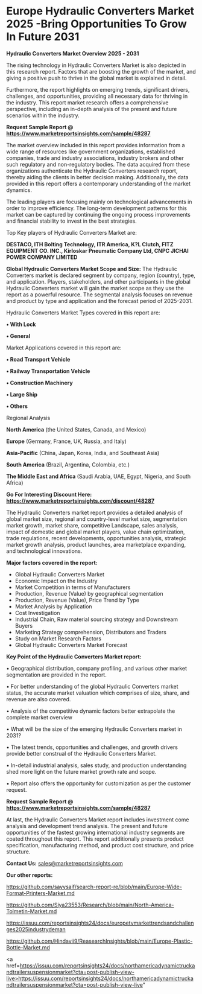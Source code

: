 # Europe Hydraulic Converters Market 2025 -Bring Opportunities To Grow In Future 2031

<Strong> Hydraulic Converters Market Overview 2025 - 2031</strong>

The rising technology in Hydraulic Converters Market is also depicted in this research report. Factors that are boosting the growth of the market, and giving a positive push to thrive in the global market is explained in detail.

Furthermore, the report highlights on emerging trends, significant drivers, challenges, and opportunities, providing all necessary data for thriving in the industry. This report market research offers a comprehensive perspective, including an in-depth analysis of the present and future scenarios within the industry.

<strong>Request Sample Report @ <a href=https://www.marketreportsinsights.com/sample/48287>https://www.marketreportsinsights.com/sample/48287</a></strong>

The market overview included in this report provides information from a wide range of resources like government organizations, established companies, trade and industry associations, industry brokers and other such regulatory and non-regulatory bodies. The data acquired from these organizations authenticate the Hydraulic Converters research report, thereby aiding the clients in better decision making. Additionally, the data provided in this report offers a contemporary understanding of the market dynamics.

The leading players are focusing mainly on technological advancements in order to improve efficiency. The long-term development patterns for this market can be captured by continuing the ongoing process improvements and financial stability to invest in the best strategies.

Top Key players of Hydraulic Converters Market are:

<strong>DESTACO, ITH Bolting Technology, ITR America, K?L Clutch, FITZ EQUIPMENT CO. INC., Kirloskar Pneumatic Company Ltd, CNPC JICHAI POWER COMPANY LIMITED</strong>

<strong><b>Global Hydraulic Converters Market Scope and Size:</b></strong>
The Hydraulic Converters market is declared segment by company, region (country), type, and application. Players, stakeholders, and other participants in the global Hydraulic Converters market will gain the market scope as they use the report as a powerful resource. The segmental analysis focuses on revenue and product by type and application and the forecast period of 2025-2031.

Hydraulic Converters Market Types covered in this report are:

<strong>•  With Lock

•  General</strong>

Market Applications covered in this report are:

<strong>•  Road Transport Vehicle

•  Railway Transportation Vehicle

•  Construction Machinery

•  Large Ship

•  Others</strong> 

Regional Analysis

<strong>North America</strong> (the United States, Canada, and Mexico)

<strong>Europe</strong> (Germany, France, UK, Russia, and Italy)

<strong>Asia-Pacific</strong> (China, Japan, Korea, India, and Southeast Asia)

<strong>South America</strong> (Brazil, Argentina, Colombia, etc.)

<strong>The Middle East and Africa</strong> (Saudi Arabia, UAE, Egypt, Nigeria, and South Africa)

<strong>Go For Interesting Discount Here: <a href=https://www.marketreportsinsights.com/discount/48287>https://www.marketreportsinsights.com/discount/48287</a></strong>

The Hydraulic Converters market report provides a detailed analysis of global market size, regional and country-level market size, segmentation market growth, market share, competitive Landscape, sales analysis, impact of domestic and global market players, value chain optimization, trade regulations, recent developments, opportunities analysis, strategic market growth analysis, product launches, area marketplace expanding, and technological innovations.

<strong><b>Major factors covered in the report:</b></strong>
<ul>
  <li>Global Hydraulic Converters Market </li>
  <li>Economic Impact on the Industry</li>
  <li>Market Competition in terms of Manufacturers</li>
  <li>Production, Revenue (Value) by geographical segmentation</li>
  <li>Production, Revenue (Value), Price Trend by Type</li>
  <li>Market Analysis by Application</li>
  <li>Cost Investigation</li>
  <li>Industrial Chain, Raw material sourcing strategy and Downstream Buyers</li>
  <li>Marketing Strategy comprehension, Distributors and Traders</li>
  <li>Study on Market Research Factors</li>
  <li>Global Hydraulic Converters Market Forecast</li>
</ul>

<strong><b>Key Point of the Hydraulic Converters Market report:</b></strong>

• Geographical distribution, company profiling, and various other market segmentation are provided in the report.

• For better understanding of the global Hydraulic Converters market status, the accurate market valuation which comprises of size, share, and revenue are also covered.

• Analysis of the competitive dynamic factors better extrapolate the complete market overview

• What will be the size of the emerging Hydraulic Converters market in 2031?

• The latest trends, opportunities and challenges, and growth drivers provide better construal of the Hydraulic Converters Market.

• In-detail industrial analysis, sales study, and production understanding shed more light on the future market growth rate and scope.

• Report also offers the opportunity for customization as per the customer request.

<strong>Request Sample Report @ <a href=https://www.marketreportsinsights.com/sample/48287>https://www.marketreportsinsights.com/sample/48287</a></strong>

At last, the Hydraulic Converters Market report includes investment come analysis and development trend analysis. The present and future opportunities of the fastest growing international industry segments are coated throughout this report. This report additionally presents product specification, manufacturing method, and product cost structure, and price structure.

<strong>Contact Us:</strong>
sales@marketreportsinsights.com

<strong>Our other reports:</strong>

<a href=https://github.com/sayysaif/search-report-re/blob/main/Europe-Wide-Format-Printers-Market.md>https://github.com/sayysaif/search-report-re/blob/main/Europe-Wide-Format-Printers-Market.md</a>

<a href=https://github.com/Siya23553/Research/blob/main/North-America-Tolmetin-Market.md>https://github.com/Siya23553/Research/blob/main/North-America-Tolmetin-Market.md</a>

<a href=https://issuu.com/reportsinsights24/docs/europetvmarkettrendsandchallenges2025industrydeman>https://issuu.com/reportsinsights24/docs/europetvmarkettrendsandchallenges2025industrydeman</a>

<a href=https://github.com/Hindavii9/ReasearchInsights/blob/main/Europe-Plastic-Bottle-Market.md>https://github.com/Hindavii9/ReasearchInsights/blob/main/Europe-Plastic-Bottle-Market.md</a>

<a href=https://issuu.com/reportsinsights24/docs/northamericadynamictruckandtrailersuspensionmarket?cta=post-publish-view-live>https://issuu.com/reportsinsights24/docs/northamericadynamictruckandtrailersuspensionmarket?cta=post-publish-view-live</a>"
